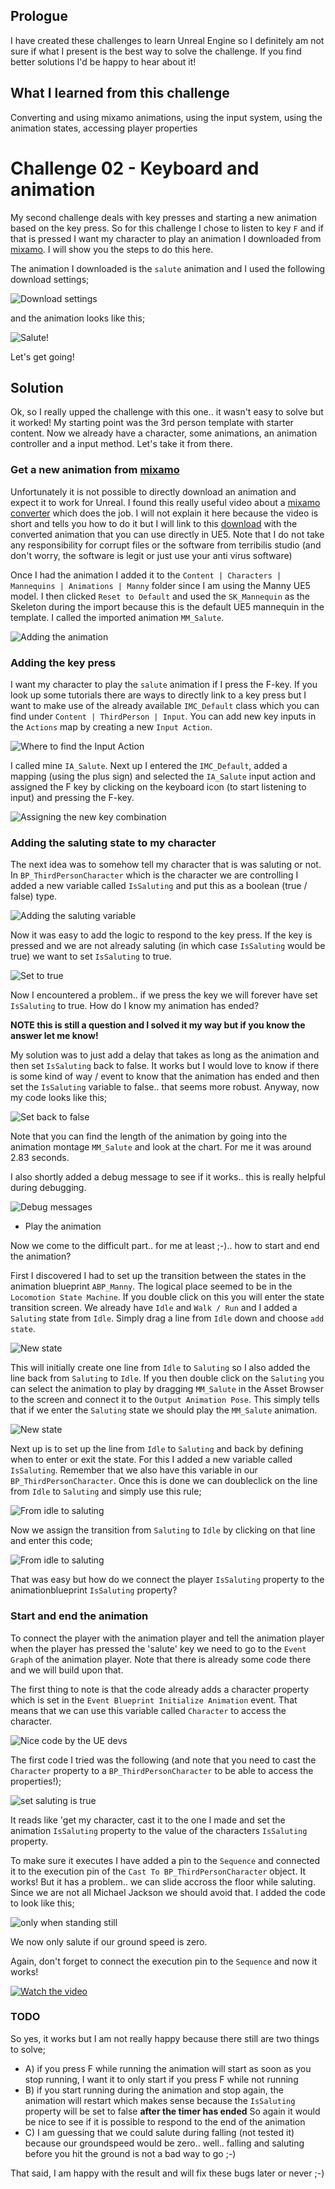 ## Prologue
I have created these challenges to learn Unreal Engine so I definitely am not sure if what I present is the best way to solve the challenge. If you find better solutions I'd be happy to hear about it!

## What I learned from this challenge
Converting and using mixamo animations, using the input system, using the animation states, accessing player properties

# Challenge 02 - Keyboard and animation

My second challenge deals with key presses and starting a new animation based on the key press. So for this challenge I chose to listen to key ```F``` and if that is pressed I want my character to play an animation I downloaded from [mixamo](https://www.mixamo.com/). I will show you the steps to do this here.

The animation I downloaded is the ```salute``` animation and I used the following download settings;

![Download settings](01.png)

and the animation looks like this;

![Salute!](02.gif)

Let's get going!

## Solution

Ok, so I really upped the challenge with this one.. it wasn't easy to solve but it worked! My starting point was the 3rd person template with starter content. Now we already have a character, some animations, an animation controller and a input method. Let's take it from there.

### Get a new animation from [mixamo](https://www.mixamo.com/) 

Unfortunately it is not possible to directly download an animation and expect it to work for Unreal. I found this really useful video about a [mixamo converter](https://www.youtube.com/watch?v=nYVjpHlabVM&ab_channel=TerribilisStudio) which does the job. I will not explain it here because the video is short and tells you how to do it but I will link to this [download](Salute.UE.fbx) with the converted animation that you can use directly in UE5. Note that I do not take any responsibility for corrupt files or the software from terribilis studio (and don't worry, the software is legit or just use your anti virus software)

Once I had the animation I added it to the ```Content | Characters | Mannequins | Animations | Manny``` folder since I am using the Manny UE5 model. I then clicked ```Reset to Default``` and used the ```SK_Mannequin``` as the Skeleton during the import because this is the default UE5 mannequin in the template. I called the imported animation ```MM_Salute```.

![Adding the animation](04.png)

### Adding the key press

I want my character to play the ```salute``` animation if I press the F-key. If you look up some tutorials there are ways to directly link to a key press but I want to make use of the already available ```IMC_Default``` class which you can find under ```Content | ThirdPerson | Input```. You can add new key inputs in the ```Actions``` map by creating a new ```Input Action```. 

![Where to find the Input Action](02.png)

I called mine ```IA_Salute```. Next up I entered the ```IMC_Default```, added a mapping (using the plus sign) and selected the ```IA_Salute``` input action and assigned the F key by clicking on the keyboard icon (to start listening to input) and pressing the F-key.

![Assigning the new key combination](03.png)

### Adding the saluting state to my character

The next idea was to somehow tell my character that is was saluting or not. In ```BP_ThirdPersonCharacter``` which is the character we are controlling I added a new variable called ```IsSaluting``` and put this as a boolean (true / false) type. 

![Adding the saluting variable](05.png)

Now it was easy to add the logic to respond to the key press. If the key is pressed and we are not already saluting (in which case ```IsSaluting``` would be true) we want to set ```IsSaluting``` to true. 

![Set to true](06.png)

Now I encountered a problem.. if we press the key we will forever have set ```IsSaluting``` to true. How do I know my animation has ended?

**NOTE this is still a question and I solved it my way but if you know the answer let me know!**

My solution was to just add a delay that takes as long as the animation and then set ```IsSaluting``` back to false. It works but I would love to know if there is some kind of way / event to know that the animation has ended and then set the ```IsSaluting``` variable to false.. that seems more robust. Anyway, now my code looks like this;

![Set back to false](07.png)

Note that you can find the length of the animation by going into the animation montage ```MM_Salute``` and look at the chart. For me it was around 2.83 seconds.

I also shortly added a debug message to see if it works.. this is really helpful during debugging.

![Debug messages](08.png)

* Play the animation

Now we come to the difficult part.. for me at least ;-).. how to start and end the animation?

First I discovered I had to set up the transition between the states in the animation blueprint ```ABP_Manny```. The logical place seemed to be in the ```Locomotion State Machine```. If you double click on this you will enter the state transition screen. We already have ```Idle``` and ```Walk / Run``` and I added a ```Saluting``` state from ```Idle```. Simply drag a line from ```Idle``` down and choose ```add state```. 

![New state](09.png)

This will initially create one line from ```Idle``` to ```Saluting``` so I also added the line back from ```Saluting``` to ```Idle```. If you then double click on the ```Saluting``` you can select the animation to play by dragging ```MM_Salute``` in the Asset Browser to the screen and connect it to the ```Output Animation Pose```. This simply tells that if we enter the ```Saluting``` state we should play the ```MM_Salute``` animation.

![New state](10.png)

Next up is to set up the line from ```Idle``` to ```Saluting``` and back by defining when to enter or exit the state. For this I added a new variable called ```IsSaluting```. Remember that we also have this variable in our ```BP_ThirdPersonCharacter```. Once this is done we can doubleclick on the line from ```Idle``` to ```Saluting``` and simply use this rule;

![From idle to saluting](11.png)

Now we assign the transition from ```Saluting``` to ```Idle``` by clicking on that line and enter this code;

![From idle to saluting](12.png)

That was easy but how do we connect the player ```IsSaluting``` property to the animationblueprint ```IsSaluting``` property?

### Start and end the animation

To connect the player with the animation player and tell the animation player when the player has pressed the 'salute' key we need to go to the ```Event Graph``` of the animation player. Note that there is already some code there and we will build upon that.

The first thing to note is that the code already adds a character property which is set in the ```Event Blueprint Initialize Animation``` event. That means that we can use this variable called ```Character``` to access the character.

![Nice code by the UE devs](13.png)

The first code I tried was the following (and note that you need to cast the ```Character``` property to a ```BP_ThirdPersonCharacter``` to be able to access the properties!);

![set saluting is true](14.png)

It reads like 'get my character, cast it to the one I made and set the animation ```IsSaluting``` property to the value of the characters ```IsSaluting``` property.

To make sure it executes I have added a pin to the ```Sequence``` and connected it to the execution pin of the ```Cast To BP_ThirdPersonCharacter``` object. It works! But it has a problem.. we can slide accross the floor while saluting. Since we are not all Michael Jackson we should avoid that. I added the code to look like this;

![only when standing still](15.png)

We now only salute if our ground speed is zero.

Again, don't forget to connect the execution pin to the ```Sequence``` and now it works!

[![Watch the video](https://img.youtube.com/vi/xiz8pegyPQA/default.jpg)](https://www.youtube.com/watch?v=xiz8pegyPQA)

### TODO

So yes, it works but I am not really happy because there still are two things to solve;
* A) if you press F while running the animation will start as soon as you stop running, I want it to only start if you press F while not running
* B) if you start running during the animation and stop again, the animation will restart which makes sense because the ```IsSaluting``` property will be set to false **after the timer has ended** So again it would be nice to see if it is possible to respond to the end of the animation
* C) I am guessing that we could salute during falling (not tested it) because our groundspeed would be zero.. well.. falling and saluting before you hit the ground is not a bad way to go ;-)

That said, I am happy with the result and will fix these bugs later or never ;-)



